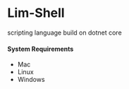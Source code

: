 # Lim-Shell
scripting language build on dotnet core

#### System Requirements

+ Mac
+ Linux
+ Windows
